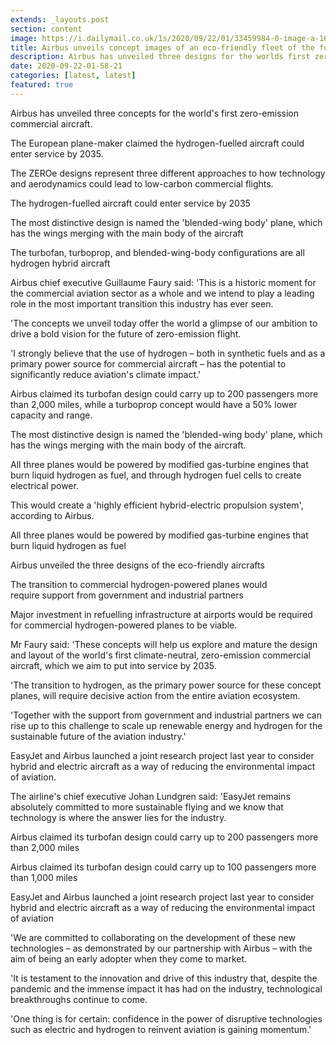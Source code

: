 ```yaml
---
extends: _layouts.post
section: content
image: https://i.dailymail.co.uk/1s/2020/09/22/01/33459984-0-image-a-162_1600733727289.jpg 
title: Airbus unveils concept images of an eco-friendly fleet of the future 
description: Airbus has unveiled three designs for the worlds first zero-emission commercial aircraft which could enter service by 2035. The designs are the turbofan, the turboprop and the blended-wing body plane 
date: 2020-09-22-01-58-21 
categories: [latest, latest] 
featured: true 
--- 
```

Airbus has unveiled three concepts for the world's first zero-emission commercial aircraft. 

The European plane-maker claimed the hydrogen-fuelled aircraft could enter service by 2035.

The ZEROe designs represent three different approaches to how technology and aerodynamics could lead to low-carbon commercial flights.

The hydrogen-fuelled aircraft could enter service by 2035

The most distinctive design is named the 'blended-wing body' plane, which has the wings merging with the main body of the aircraft 

The turbofan, turboprop, and blended-wing-body configurations are all hydrogen hybrid aircraft

Airbus chief executive Guillaume Faury said: 'This is a historic moment for the commercial aviation sector as a whole and we intend to play a leading role in the most important transition this industry has ever seen.

'The concepts we unveil today offer the world a glimpse of our ambition to drive a bold vision for the future of zero-emission flight.

'I strongly believe that the use of hydrogen – both in synthetic fuels and as a primary power source for commercial aircraft – has the potential to significantly reduce aviation's climate impact.'

Airbus claimed its turbofan design could carry up to 200 passengers more than 2,000 miles, while a turboprop concept would have a 50% lower capacity and range.

The most distinctive design is named the 'blended-wing body' plane, which has the wings merging with the main body of the aircraft.

All three planes would be powered by modified gas-turbine engines that burn liquid hydrogen as fuel, and through hydrogen fuel cells to create electrical power.

This would create a 'highly efficient hybrid-electric propulsion system', according to Airbus.

All three planes would be powered by modified gas-turbine engines that burn liquid hydrogen as fuel

Airbus unveiled the three designs of the eco-friendly aircrafts

The transition to commercial hydrogen-powered planes would require support from government and industrial partners

Major investment in refuelling infrastructure at airports would be required for commercial hydrogen-powered planes to be viable.

Mr Faury said: 'These concepts will help us explore and mature the design and layout of the world's first climate-neutral, zero-emission commercial aircraft, which we aim to put into service by 2035.

'The transition to hydrogen, as the primary power source for these concept planes, will require decisive action from the entire aviation ecosystem.

'Together with the support from government and industrial partners we can rise up to this challenge to scale up renewable energy and hydrogen for the sustainable future of the aviation industry.'

EasyJet and Airbus launched a joint research project last year to consider hybrid and electric aircraft as a way of reducing the environmental impact of aviation.

The airline's chief executive Johan Lundgren said: 'EasyJet remains absolutely committed to more sustainable flying and we know that technology is where the answer lies for the industry.

Airbus claimed its turbofan design could carry up to 200 passengers more than 2,000 miles

Airbus claimed its turbofan design could carry up to 100 passengers more than 1,000 miles

EasyJet and Airbus launched a joint research project last year to consider hybrid and electric aircraft as a way of reducing the environmental impact of aviation

'We are committed to collaborating on the development of these new technologies – as demonstrated by our partnership with Airbus – with the aim of being an early adopter when they come to market.

'It is testament to the innovation and drive of this industry that, despite the pandemic and the immense impact it has had on the industry, technological breakthroughs continue to come.

'One thing is for certain: confidence in the power of disruptive technologies such as electric and hydrogen to reinvent aviation is gaining momentum.'

